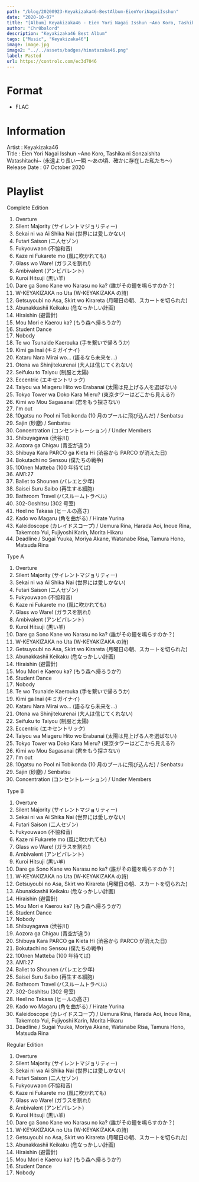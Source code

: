 ```yaml
---
path: "/blog/20200923-Keyakizaka46-BestAlbum-EienYoriNagaiIsshun"
date: "2020-10-07"
title: "[Album] Keyakizaka46 - Eien Yori Nagai Isshun ~Ano Koro, Tashikani Sonzai Shita Watashitachi~ (ALL TYPE)"
author: "Chr0balord"
description: "Keyakizaka46 Best Album"
tags: ["Music", "Keyakizaka46"]
image: image.jpg
image2: "../../assets/badges/hinatazaka46.png"
label: Pasted
url: https://controlc.com/ec3d7046
---
```


# Format

- FLAC

# Information

Artist : Keyakizaka46 <br>
Title : Eien Yori Nagai Isshun ~Ano Koro, Tashika ni Sonzaishita Watashitachi~ (永遠より長い一瞬 ～あの頃、確かに存在した私たち～) <br>
Release Date : 07 October 2020 <br>

# Playlist

Complete Edition <br>

1. Overture
2. Silent Majority (サイレントマジョリティー)
3. Sekai ni wa Ai Shika Nai (世界には愛しかない)
4. Futari Saison (二人セゾン)
5. Fukyouwaon (不協和音)
6. Kaze ni Fukarete mo (風に吹かれても)
7. Glass wo Ware! (ガラスを割れ!)
8. Ambivalent (アンビバレント)
9. Kuroi Hitsuji (黒い羊)
10. Dare ga Sono Kane wo Narasu no ka? (誰がその鐘を鳴らすのか？)
11. W-KEYAKIZAKA no Uta (W-KEYAKIZAKA の詩)
12. Getsuyoubi no Asa, Skirt wo Kirareta (月曜日の朝、スカートを切られた)
13. Abunakkashii Keikaku (危なっかしい計画)
14. Hiraishin (避雷針)
15. Mou Mori e Kaerou ka? (もう森へ帰ろうか?)
16. Student Dance
17. Nobody
18. Te wo Tsunaide Kaerouka (手を繋いで帰ろうか)
19. Kimi ga Inai (キミガイナイ)
20. Kataru Nara Mirai wo... (語るなら未来を…)
21. Otona wa Shinjitekurenai (大人は信じてくれない)
22. Seifuku to Taiyou (制服と太陽)
23. Eccentric (エキセントリック)
24. Taiyou wa Miageru Hito wo Erabanai (太陽は見上げる人を選ばない)
25. Tokyo Tower wa Doko Kara Mieru? (東京タワーはどこから見える?)
26. Kimi wo Mou Sagasanai (君をもう探さない)
27. I'm out
28. 10gatsu no Pool ni Tobikonda (10 月のプールに飛び込んだ) / Senbatsu
29. Sajin (砂塵) / Senbatsu
30. Concentration (コンセントレーション) / Under Members
31. Shibuyagawa (渋谷川)
32. Aozora ga Chigau (青空が違う)
33. Shibuya Kara PARCO ga Kieta Hi (渋谷から PARCO が消えた日)
34. Bokutachi no Sensou (僕たちの戦争)
35. 100nen Matteba (100 年待てば)
36. AM1:27
37. Ballet to Shounen (バレエと少年)
38. Saisei Suru Saibo (再生する細胞)
39. Bathroom Travel (バスルームトラベル)
40. 302-Goshitsu (302 号室)
41. Heel no Takasa (ヒールの高さ)
42. Kado wo Magaru (角を曲がる) / Hirate Yurina
43. Kaleidoscope (カレイドスコープ) / Uemura Rina, Harada Aoi, Inoue Rina, Takemoto Yui, Fujiyoshi Karin, Morita Hikaru
44. Deadline / Sugai Yuuka, Moriya Akane, Watanabe Risa, Tamura Hono, Matsuda Rina

Type A <br>

1. Overture
2. Silent Majority (サイレントマジョリティー)
3. Sekai ni wa Ai Shika Nai (世界には愛しかない)
4. Futari Saison (二人セゾン)
5. Fukyouwaon (不協和音)
6. Kaze ni Fukarete mo (風に吹かれても)
7. Glass wo Ware! (ガラスを割れ!)
8. Ambivalent (アンビバレント)
9. Kuroi Hitsuji (黒い羊)
10. Dare ga Sono Kane wo Narasu no ka? (誰がその鐘を鳴らすのか？)
11. W-KEYAKIZAKA no Uta (W-KEYAKIZAKA の詩)
12. Getsuyoubi no Asa, Skirt wo Kirareta (月曜日の朝、スカートを切られた)
13. Abunakkashii Keikaku (危なっかしい計画)
14. Hiraishin (避雷針)
15. Mou Mori e Kaerou ka? (もう森へ帰ろうか?)
16. Student Dance
17. Nobody
18. Te wo Tsunaide Kaerouka (手を繋いで帰ろうか)
19. Kimi ga Inai (キミガイナイ)
20. Kataru Nara Mirai wo... (語るなら未来を…)
21. Otona wa Shinjitekurenai (大人は信じてくれない)
22. Seifuku to Taiyou (制服と太陽)
23. Eccentric (エキセントリック)
24. Taiyou wa Miageru Hito wo Erabanai (太陽は見上げる人を選ばない)
25. Tokyo Tower wa Doko Kara Mieru? (東京タワーはどこから見える?)
26. Kimi wo Mou Sagasanai (君をもう探さない)
27. I'm out
28. 10gatsu no Pool ni Tobikonda (10 月のプールに飛び込んだ) / Senbatsu
29. Sajin (砂塵) / Senbatsu
30. Concentration (コンセントレーション) / Under Members

Type B <br>

1. Overture
2. Silent Majority (サイレントマジョリティー)
3. Sekai ni wa Ai Shika Nai (世界には愛しかない)
4. Futari Saison (二人セゾン)
5. Fukyouwaon (不協和音)
6. Kaze ni Fukarete mo (風に吹かれても)
7. Glass wo Ware! (ガラスを割れ!)
8. Ambivalent (アンビバレント)
9. Kuroi Hitsuji (黒い羊)
10. Dare ga Sono Kane wo Narasu no ka? (誰がその鐘を鳴らすのか？)
11. W-KEYAKIZAKA no Uta (W-KEYAKIZAKA の詩)
12. Getsuyoubi no Asa, Skirt wo Kirareta (月曜日の朝、スカートを切られた)
13. Abunakkashii Keikaku (危なっかしい計画)
14. Hiraishin (避雷針)
15. Mou Mori e Kaerou ka? (もう森へ帰ろうか?)
16. Student Dance
17. Nobody
18. Shibuyagawa (渋谷川)
19. Aozora ga Chigau (青空が違う)
20. Shibuya Kara PARCO ga Kieta Hi (渋谷から PARCO が消えた日)
21. Bokutachi no Sensou (僕たちの戦争)
22. 100nen Matteba (100 年待てば)
23. AM1:27
24. Ballet to Shounen (バレエと少年)
25. Saisei Suru Saibo (再生する細胞)
26. Bathroom Travel (バスルームトラベル)
27. 302-Goshitsu (302 号室)
28. Heel no Takasa (ヒールの高さ)
29. Kado wo Magaru (角を曲がる) / Hirate Yurina
30. Kaleidoscope (カレイドスコープ) / Uemura Rina, Harada Aoi, Inoue Rina, Takemoto Yui, Fujiyoshi Karin, Morita Hikaru
31. Deadline / Sugai Yuuka, Moriya Akane, Watanabe Risa, Tamura Hono, Matsuda Rina

Regular Edition

1. Overture
2. Silent Majority (サイレントマジョリティー)
3. Sekai ni wa Ai Shika Nai (世界には愛しかない)
4. Futari Saison (二人セゾン)
5. Fukyouwaon (不協和音)
6. Kaze ni Fukarete mo (風に吹かれても)
7. Glass wo Ware! (ガラスを割れ!)
8. Ambivalent (アンビバレント)
9. Kuroi Hitsuji (黒い羊)
10. Dare ga Sono Kane wo Narasu no ka? (誰がその鐘を鳴らすのか？)
11. W-KEYAKIZAKA no Uta (W-KEYAKIZAKA の詩)
12. Getsuyoubi no Asa, Skirt wo Kirareta (月曜日の朝、スカートを切られた)
13. Abunakkashii Keikaku (危なっかしい計画)
14. Hiraishin (避雷針)
15. Mou Mori e Kaerou ka? (もう森へ帰ろうか?)
16. Student Dance
17. Nobody

